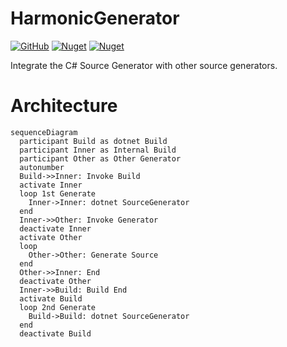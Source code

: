 # HarmonicGenerator
[![GitHub](https://img.shields.io/github/license/hikarin522/HarmonicGenerator)](./LICENSE)
[![Nuget](https://img.shields.io/nuget/v/HarmonicGenerator)](https://www.nuget.org/packages/HarmonicGenerator)
[![Nuget](https://img.shields.io/nuget/dt/HarmonicGenerator)](https://www.nuget.org/packages/HarmonicGenerator)

Integrate the C# Source Generator with other source generators.

# Architecture

```mermaid
sequenceDiagram
  participant Build as dotnet Build
  participant Inner as Internal Build
  participant Other as Other Generator
  autonumber
  Build->>Inner: Invoke Build
  activate Inner
  loop 1st Generate
    Inner->Inner: dotnet SourceGenerator
  end
  Inner->>Other: Invoke Generator
  deactivate Inner
  activate Other
  loop
    Other->Other: Generate Source
  end
  Other->>Inner: End
  deactivate Other
  Inner->>Build: Build End
  activate Build
  loop 2nd Generate
    Build->Build: dotnet SourceGenerator
  end
  deactivate Build
```
